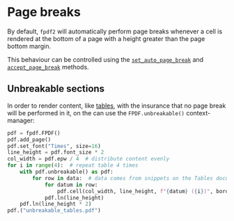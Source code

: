 # Page breaks #

By default, `fpdf2` will automatically perform page breaks whenever a cell is rendered at the bottom of a page
with a height greater than the page bottom margin.

This behaviour can be controlled using the
[`set_auto_page_break`](https://pyfpdf.github.io/fpdf2/reference/set_auto_page_break.html)
and
[`accept_page_break`](https://pyfpdf.github.io/fpdf2/reference/accept_page_break.html)
methods.


## Unbreakable sections ##

In order to render content, like [tables](Tables.html),
with the insurance that no page break will be performed in it,
on the can use the `FPDF.unbreakable()` context-manager:

```python
pdf = fpdf.FPDF()
pdf.add_page()
pdf.set_font("Times", size=16)
line_height = pdf.font_size * 2
col_width = pdf.epw / 4  # distribute content evenly
for i in range(4):  # repeat table 4 times
    with pdf.unbreakable() as pdf:
        for row in data:  # data comes from snippets on the Tables documentation page
            for datum in row:
                pdf.cell(col_width, line_height, f"{datum} ({i})", border=1)
            pdf.ln(line_height)
    pdf.ln(line_height * 2)
pdf.("unbreakable_tables.pdf")
```
